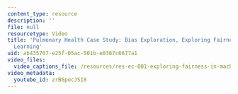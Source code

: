 ```yaml
---
content_type: resource
description: ''
file: null
resourcetype: Video
title: 'Pulmonary Health Case Study: Bias Exploration, Exploring Fairness in Machine
  Learning'
uid: ab435707-e25f-05ac-501b-e0387c6677a1
video_files:
  video_captions_file: /resources/res-ec-001-exploring-fairness-in-machine-learning-for-international-development-spring-2020/module-four-case-studies/case-study-on-pulmonary-health/pulmonary-health-case-study-bias-exploration-exploring-fairness-in-machine-learning/zrB6pocJSI8.vtt
video_metadata:
  youtube_id: zrB6pocJSI8
---
```

